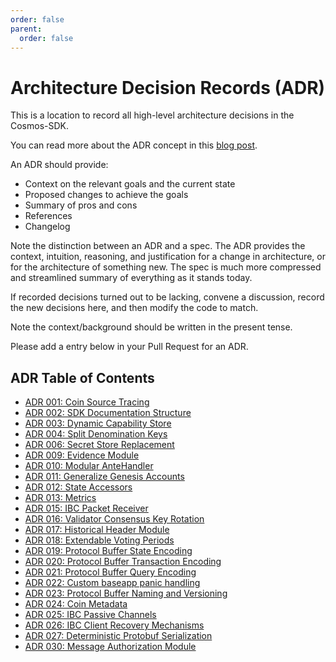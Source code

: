 ```yaml
---
order: false
parent:
  order: false
---
```


# Architecture Decision Records (ADR)

This is a location to record all high-level architecture decisions in the Cosmos-SDK.

You can read more about the ADR concept in this [blog post](https://product.reverb.com/documenting-architecture-decisions-the-reverb-way-a3563bb24bd0#.78xhdix6t).

An ADR should provide:

- Context on the relevant goals and the current state
- Proposed changes to achieve the goals
- Summary of pros and cons
- References
- Changelog

Note the distinction between an ADR and a spec. The ADR provides the context, intuition, reasoning, and
justification for a change in architecture, or for the architecture of something
new. The spec is much more compressed and streamlined summary of everything as
it stands today.

If recorded decisions turned out to be lacking, convene a discussion, record the new decisions here, and then modify the code to match.

Note the context/background should be written in the present tense.

Please add a entry below in your Pull Request for an ADR.

## ADR Table of Contents

- [ADR 001: Coin Source Tracing](./adr-001-coin-source-tracing.md)
- [ADR 002: SDK Documentation Structure](./adr-002-docs-structure.md)
- [ADR 003: Dynamic Capability Store](./adr-003-dynamic-capability-store.md)
- [ADR 004: Split Denomination Keys](./adr-004-split-denomination-keys.md)
- [ADR 006: Secret Store Replacement](./adr-006-secret-store-replacement.md)
- [ADR 009: Evidence Module](./adr-009-evidence-module.md)
- [ADR 010: Modular AnteHandler](./adr-010-modular-antehandler.md)
- [ADR 011: Generalize Genesis Accounts](./adr-011-generalize-genesis-accounts.md)
- [ADR 012: State Accessors](./adr-012-state-accessors.md)
- [ADR 013: Metrics](./adr-013-metrics.md)
- [ADR 015: IBC Packet Receiver](./adr-015-ibc-packet-receiver.md)
- [ADR 016: Validator Consensus Key Rotation](./adr-016-validator-consensus-key-rotation.md)
- [ADR 017: Historical Header Module](./adr-017-historical-header-module.md)
- [ADR 018: Extendable Voting Periods](./adr-018-extendable-voting-period.md)
- [ADR 019: Protocol Buffer State Encoding](./adr-019-protobuf-state-encoding.md)
- [ADR 020: Protocol Buffer Transaction Encoding](./adr-020-protobuf-transaction-encoding.md)
- [ADR 021: Protocol Buffer Query Encoding](./adr-021-protobuf-query-encoding.md)
- [ADR 022: Custom baseapp panic handling](./adr-022-custom-panic-handling.md)
- [ADR 023: Protocol Buffer Naming and Versioning](./adr-023-protobuf-naming.md)
- [ADR 024: Coin Metadata](./adr-024-coin-metadata.md)
- [ADR 025: IBC Passive Channels](./adr-025-ibc-passive-channels.md)
- [ADR 026: IBC Client Recovery Mechanisms](./adr-026-ibc-client-recovery-mechanisms.md)
- [ADR 027: Deterministic Protobuf Serialization](./adr-027-deterministic-protobuf-serialization.md)
- [ADR 030: Message Authorization Module](./adr-030-msg-auth-module.md)
